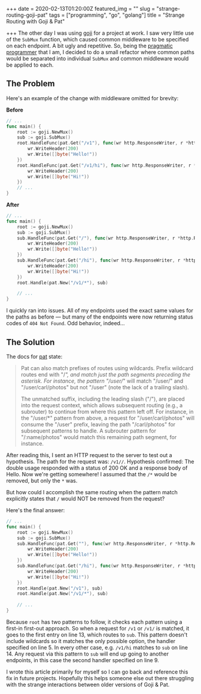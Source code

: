 +++
date = 2020-02-13T01:20:00Z
featured_img = ""
slug = "strange-routing-goji-pat"
tags = ["programming", "go", "golang"]
title = "Strange Routing with Goji & Pat"

+++
The other day I was using [goji](https://pkg.go.dev/goji.io@v1.1.0?tab=doc) for a project at work. I saw very little use of the `SubMux` function, which caused common middleware to be specified on each endpoint. A bit ugly and repetitive. So, being the [pragmatic programmer](https://www.powerslacker.cc/pragmatic-programmer/) that I am, I decided to do a small refactor where common paths would be separated into individual `SubMux` and common middleware would be applied to each.

## The Problem

Here's an example of the change with middleware omitted for brevity:

**Before**

```go
// ...
func main() {
    root := goji.NewMux()
    sub := goji.SubMux()
    root.HandleFunc(pat.Get("/v1"), func(wr http.ResponseWriter, r *http.Request) {
        wr.WriteHeader(200)
        wr.Write([]byte("Hello!"))
    })
    root.HandleFunc(pat.Get("/v1/hi"), func(wr http.ResponseWriter, r *http.Request) {
        wr.WriteHeader(200)
        wr.Write([]byte("Hi!"))
    })
    // ...
}
```

**After**

```go
// ...
func main() {
    root := goji.NewMux()
    sub := goji.SubMux()
    sub.HandleFunc(pat.Get("/"), func(wr http.ResponseWriter, r *http.Request) {
        wr.WriteHeader(200)
        wr.Write([]byte("Hello!"))
    })
    sub.HandleFunc(pat.Get("/hi"), func(wr http.ResponseWriter, r *http.Request) {
        wr.WriteHeader(200)
        wr.Write([]byte("Hi!"))
    })
    root.Handle(pat.New("/v1/*"), sub)

    // ...
}
```

I quickly ran into issues. All of my endpoints used the exact same values for the paths as before — but many of the endpoints were now returning status codes of `404 Not Found`. Odd behavior, indeed...

## The Solution

The docs for [pat](https://pkg.go.dev/goji.io@v1.1.0/pat?tab=doc) state:

> Pat can also match prefixes of routes using wildcards. Prefix wildcard routes end with "/_", and match just the path segments preceding the asterisk. For instance, the pattern "/user/_" will match "/user/" and "/user/carl/photos" but not "/user" (note the lack of a trailing slash).
>
> The unmatched suffix, including the leading slash ("/"), are placed into the request context, which allows subsequent routing (e.g., a subrouter) to continue from where this pattern left off. For instance, in the "/user/*" pattern from above, a request for "/user/carl/photos" will consume the "/user" prefix, leaving the path "/carl/photos" for subsequent patterns to handle. A subrouter pattern for "/:name/photos" would match this remaining path segment, for instance.

After reading this, I sent an HTTP request to the server to test out a hypothesis. The path for the request was: `/v1//`. Hypothesis confirmed: The double usage responded with a status of 200 OK and a response body of Hello. Now we're getting somewhere! I assumed that the `/*` would be removed, but only the `*` was.

But how could I accomplish the same routing when the pattern match explicitly states that `/` would NOT be removed from the request?

Here's the final answer:

```go
// ...
func main() {
    root := goji.NewMux()
    sub := goji.SubMux()
    sub.HandleFunc(pat.Get(""), func(wr http.ResponseWriter, r *http.Request) {
        wr.WriteHeader(200)
        wr.Write([]byte("Hello!"))
    })
    sub.HandleFunc(pat.Get("/hi"), func(wr http.ResponseWriter, r *http.Request) {
        wr.WriteHeader(200)
        wr.Write([]byte("Hi!"))
    })
    root.Handle(pat.New("/v1"), sub)
    root.Handle(pat.New("/v1/*"), sub)
    
    // ...
}
```

Because `root` has two patterns to follow, it checks each pattern using a first-in first-out approach. So when a request for `/v1` or `/v1/` is matched, it goes to the first entry on line 13, which routes to `sub`. This pattern doesn't include wildcards so it matches the only possible option, the handler specified on line 5. In every other case, e.g. `/v1/hi` matches to `sub` on line 14. Any request via this pattern to `sub` will end up going to another endpoints, in this case the second handler specified on line 9.

I wrote this article primarily for myself so I can go back and reference this fix in future projects. Hopefully this helps someone else out there struggling with the strange interactions between older versions of Goji & Pat.